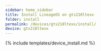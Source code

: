 ```yaml
---
sidebar: home_sidebar
title: Install LineageOS on gts210ltexx
folder: install
permalink: /devices/gts210ltexx/install/
device: gts210ltexx
---
```

{% include templates/device_install.md %}
